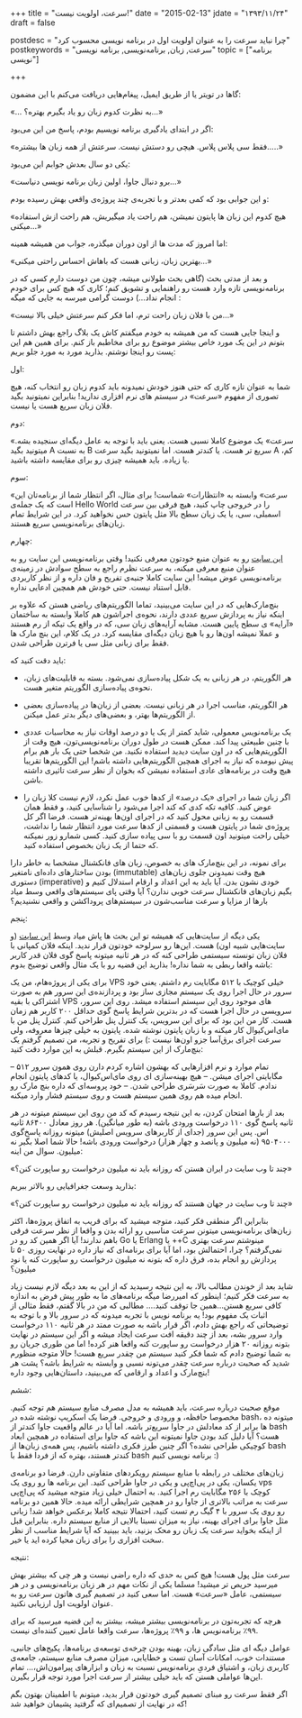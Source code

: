 +++
title = "سرعت، اولویت نیست!"
date  = "2015-02-13"
jdate = "۱۳۹۳/۱۱/۲۴"
draft = false

postdesc = "چرا نباید سرعت را به عنوان اولویت اول در برنامه نویسی محسوب کرد"
postkeywords = "سرعت, زبان, برنامه‌نویسی, برنامه نویسی"
topic = ["برنامه نویسی"]

+++

گاها در تویتر یا از طریق ایمیل، پیغام‌هایی دریافت می‌کنم با این مضمون:
 
«… به نظرت کدوم زبان رو یاد بگیرم بهتره؟…»
 
اگر در ابتدای یادگیری برنامه نویسیم بودم، پاسخ من این می‌بود: 

«فقط سی پلاس پلاس. هیچی رو دستش نیست. سرعتش از همه زبان ها بیشتره…..»

یکی دو سال بعدش جوابم این می‌بود:

«برو دنبال جاوا، اولین زبان برنامه نویسی دنیاست…»

و این جوابی بود که کمی بعدتر و با تجربه‌ی چند پروژه‌ی واقعی بهش رسیده بودم:

«هیچ کدوم این زبان ها پایتون نمیشن، هم راحت یاد میگیریش، هم راحت ازش استفاده میکنی…»
 
اما امروز که مدت ها از اون دوران میگذره، جواب من همیشه همینه:

«بهترین زبان، زبانی هست که باهاش احساس راحتی میکنی…»
 
و بعد از مدتی بحث (گاهی بحث طولانی میشه، چون من دوست دارم کسی که در برنامه‌نویسی تازه وارد هست رو راهنمایی و تشویق کنم؛ کاری که هیچ کس برای خودم انجام نداد…) دوست گرامی میرسه به جایی که میگه :

«من با فلان زبان راحت ترم، اما فکر کنم سرعتش خیلی بالا نیست…»
 
و اینجا جایی هست که من همیشه به خودم میگفتم کاش یک بلاگ راجع بهش داشتم تا بتونم در این یک مورد خاص بیشتر موضوع رو برای مخاطبم باز کنم. برای همین هم این پست رو اینجا نوشتم. بذارید مورد به مورد جلو بریم:
 
اول:

شما به عنوان تازه کاری که حتی هنوز خودش نمیدونه باید کدوم زبان رو انتخاب کنه، هیچ تصوری از مفهوم «سرعت» در  سیستم های نرم افزاری ندارید! بنابراین نمیتونید بگید فلان زبان سریع هست یا نیست.
 
دوم:

«سرعت» یک موضوع کاملا نسبی هست. یعنی باید با توجه به عامل دیگه‌ای سنجیده بشه. میتونید بگید A به نسبت B سریع تر هست. یا کندتر هست. اما نمیتونید بگید سرعت A کم، یا زیاده. باید همیشه چیزی رو برای مقایسه داشته باشید.
 
سوم:

«سرعت» وابسته به «انتظارات» شماست! برای مثال، اگر انتظار شما از برنامه‌تان این است که یک جمله‌ی Hello World را در خروجی چاپ کنید، هیچ فرقی بین سرعت اسمبلی، سی، یا یک زبان سطح بالا مثل پایتون حس نخواهید کرد. در این شرایط تمام زبان‌های برنامه‌نویسی سریع هستند.
 
چهارم:

[این سایت][benchmarksgame] رو به عنوان منبع خودتون معرفی نکنید! وقتی برنامه‌نویسی این سایت رو به عنوان منبع معرفی میکنه، به سرعت نظرم راجع به سطح سوادش در زمینه‌ی برنامه‌نویسی عوض میشه! این سایت کاملا جنبه‌ی تفریح و فان داره و از نظر کاربردی قابل استناد نیست. حتی خودش هم همچین ادعایی نداره.

بنچ‌مارک‌هایی که در این سایت می‌بینید، تماما الگوریتم‌های ریاضی هستن که علاوه بر اینکه نیاز به پردازش سریع عددی دارند، نحوه‌ی اجراشون هم کاملا وابسته به ساختمان «آرایه‌» ی سطح پایین هست. مشابه آرایه‌های زبان سی، که در واقع یک تیکه‌ از رم هستند و عملا نمیشه اون‌ها رو با هیچ زبان دیگه‌ای مقایسه کرد. در یک کلام، این بنچ‌ مارک ها فقط برای زبانی مثل سی یا فرترن طراحی شدن.

باید دقت کنید که:
 
- هر الگوریتم‌، در هر زبانی به یک شکل پیاده‌سازی نمی‌شود. بسته به قابلیت‌های زبان، نحوه‌ی پیاده‌سازی الگوریتم متغیر هست.

- هر الگوریتم، مناسب اجرا در هر زبانی نیست. بعضی از زبان‌ها در پیاده‌سازی بعضی از الگوریتم‌ها بهتر، و بعضی‌های دیگر بدتر عمل میکنن.

- یک برنامه‌نویس معمولی، شاید کمتر از یک یا دو درصد اوقات نیاز به محاسبات عددی با چنین طبیعتی پیدا کند. ممکن هست در طول دوران برنامه‌نویسی‌تون، هیچ وقت از الگوریتم‌هایی که در اون سایت دیدید استفاده نکنید. من شخصا حتی یک بار هم برام پیش نیومده که نیاز به اجرای همچین الگوریتم‌هایی داشته باشم! این الگوریتم‌ها تقریبا هیچ وقت در برنامه‌های عادی استفاده نمیشن که بخوان از نظر سرعت تاثیری داشته باشن.

- اگر زبان شما در اجرای «یک درصد» از کدها خوب عمل نکرد، لازم نیست کلا زبان را عوض کنید. کافیه تکه کدی که کند اجرا می‌شود را شناسایی کنید، و فقط همان قسمت رو به زبانی محول کنید که در اجرای اون‌ها بهینه‌تر هست. فرضا اگر کل پروژه‌ی شما در پایتون هست و قسمتی از کدها سرعت مورد انتظار شما را نداشت، خیلی راحت میتونید اون قسمت رو با سی پیاده سازی کنید. کسی شمارو زور نمیکنه که حتما از یک زبان بخصوص استفاده کنید.
 
برای نمونه، در این بنچ‌مارک های به خصوص، زبان ‌های فانکشنال مشخصا به خاطر دارا بودن ساختارهای داده‌ای نامتغیر (immutable) هیچ وقت نمیدونن جلوی زبان‌های دستوری (imperative) خودی نشون بدن. آیا باید به این اعداد و ارقام استدلال کنیم  و بگیم زبان‌های فانکشنال سرعت خوبی ندارن؟ آیا وقتی پای سیستم‌های واقعی وسط میاد بارها از مزایا و سرعت مناسب‌شون در سیستم‌های پروداکشن و واقعی نشنیدیم؟
 
پنجم:

یکی دیگه از سایت‌هایی که همیشه تو این بحث ها پاش میاد وسط [این سایت][highscalability] (و سایت‌هایی شبیه اون) هست. این‌ها رو سرلوحه خودتون قرار ندید. اینکه فلان کمپانی با فلان زبان تونسته سیستمی طراحی کنه که در هر ثانیه میتونه پاسخ گوی فلان قدر کاربر باشه واقعا ربطی به شما نداره! بذارید این قضیه رو  با یک مثال واقعی توضیح بدوم:
 
برای یکی از پروژه‌هام، من یک VPS خیلی کوچیک با ۵۱۲ مگابایت رم داشتم. یعنی خود سرور در حال اجرا روی یک سیستم مجازی ساز بود و پردازنده‌ی این سرور هم به صورت اشتراکی با بقیه VPS های موجود روی این سیستم استفاده میشد. روی این سرور، سرویسی در حال اجرا هست که در بدترین شرایط پاسخ گوی حداقل ۲۰۰ کاربر هم زمان هست. کار من این بود که برای این سرویس، یک کنترل پنل طراحی کنم. کنترل پنل من با مای‌اس‌کیو‌ال کار میکنه و با زبان پایتون نوشته شده. پایتون به خیلی چیزها معروفه، ولی سرعت اجرای برق‌آسا جزو اون‌ها نیست :) برای تفریح و تجربه، من تصمیم گرفتم یک بنچ‌مارک از این سیستم بگیرم. قبلش به این موارد دقت کنید:
 
– تمام موارد و نرم افزارهایی که بهشون اشاره کردم دارن روی همون سرور ۵۱۲ مگابایتی اجرای میشن.
– هیچ بهینه‌سازی ای روی مای‌اس‌کیو‌ال، یا کدهای پایتون انجام ندادم. کاملا به صورت سَرسَری طراحی شدن.
– خود پروسه‌ای که داره بنچ مارک رو انجام میده هم روی همین سیستم هست و روی سیستم فشار وارد میکنه.
 
بعد از بارها امتحان کردن، به این نتیجه رسیدم که کد من روی این سیستم میتونه در هر ثانیه پاسخ گوی ۱۱۰ درخواست ورودی باشه (به طور میانگین).  هر روز معادل ۸۶۴۰۰ ثانیه اس. پس این سرور (جدای از کاربرهای سرویس اصلیش) میتونه روزانه پاسخ‌گوی ۹۵۰۴۰۰۰ (نه میلیون و پانصد و چهار هزار) درخواست ورودی باشه! حالا شما اصلا بگیر نه میلیون. سوال من اینه:
 
«چند تا وب سایت در ایران هستن که روزانه باید نه میلیون درخواست رو ساپورت کنن؟»
 
بذارید وسعت جغرافیایی رو بالاتر ببریم:
 
«چند تا وب سایت در جهان هستند که روزانه باید نه میلیون درخواست رو ساپورت کنن؟»
 
بنابراین اگر منطقی فکر کنید،  متوجه میشید که برای قریب به اتفاق پروژه‌ها، اکثر زبان‌های برنامه‌نویسی میتونن سرعت مناسبی رو ارائه بدن و واقعا از نظر سرعت فرقی باهم ندارند! آیا اگر همین کد رو در Go یا Erlang یا ++C مینوشتم سرعت بهتری نمی‌گرفتم؟ چرا، احتمالش بود، اما آیا برای برنامه‌ای که نیاز داره در نهایت روزی ۵۰ تا پردازش رو انجام بده، فرق داره که بتونه نه میلیون درخواست رو ساپورت کنه یا نود میلیون؟
 
شاید بعد از خوندن مطالب بالا، به این نتیجه رسیدید که از این به بعد دیگه لازم نیست زیاد به سرعت فکر کنیم؛ اینطور که امیررضا میگه برنامه‌های ما به طور پیش فرض به اندازه کافی سریع هستن…همین جا توقف کنید…. مطالبی که من در بالا گفتم، فقط مثالی از اثبات یک مفهوم بود! یه برنامه نویس با تجربه میدونه که در سرور بالا و با توجه به توضیحاتی که راجع بهش دادم، اگر قرار باشه به صورت ممتد در هر ثانیه ۱۱۰ درخواست وارد سرور بشه،  بعد از چند دقیقه افت سرعت ایجاد میشه و اگر این سیستم در نهایت بتونه روزانه ۲۰ هزار درخواست رو ساپورت کنه واقعا هنر کرده! اما من طوری جریان رو به شما توضیح دادم که شما فکر کنید سیستم من چقدر سریع هست! حالا متوجه منظورم شدید که صحبت درباره سرعت چقدر می‌تونه نسبی و وابسته به شرایط باشه؟ پشت هر بنچ‌مارک و اعداد و ارقامی که می‌بینید، داستان‌هایی وجود داره!
 
ششم:

موقع صحبت درباره سرعت، باید همیشه به مدل مصرف منابع سیستم هم توجه کنیم. مخصوصا حافظه، و ورودی و خروجی. فرضا یک اسکریپ نوشته شده در bash، میتونه ده ها برابر از کد معادلش در جاوا سریع‌تر باشه. اما آیا در عالم واقعیت جاوا کندتر از bash هست؟ آیا  دلیل کند بودن جاوا نمیتونه این باشه که جاوا برای استفاده در همچین ابعاد کوچیکی طراحی نشده؟ اگر چنین طرز فکری داشته باشیم، پس همه‌ی زبان‌ها از bash کندتر هستند، بهتره که از فردا فقط با bash برنامه نویسی کنیم :)
 
زبان‌های مختلف در رابطه با منابع سیستم رویکردهای متفاوتی دارن. فرضا دو برنامه‌ی یکسان، یکی در پی‌اچ‌پی و یکی در جاوا طراحی کنید. این برنامه ها رو روی یک vps کوچک با ۲۵۶ مگابایت رم اجرا کنید. به احتمال خیلی زیاد متوجه میشید که پی‌اچ‌پی سرعت به مراتب بالاتری از جاوا رو در همچین شرایطی ارائه میده. حالا همین دو برنامه رو روی یک سرور با ۴ گیگ رم تست کنید، احتمالا نتیجه کاملا برعکس خواهد شد! زبانی مثل جاوا برای اجرای بهینه، نیاز به میزان نسبتا بالایی از منابع سیستم داره. بنابراین قبل از اینکه بخواید سرعت یک زبان رو محک بزنید، باید ببینید که آیا شرایط مناسب از نظر سخت افزاری را برای زبان محیا کرده اید یا خیر.
 
نتیجه:

سرعت مثل پول هست! هیچ کس به حدی که داره راضی نیست و هر چی که بیشتر بهش میرسید حریص تر میشید! مسلما یکی از نکات مهم در هر زبان برنامه‌نویسی و در هر سیستمی، عامل «سرعت» هست. اما سعی کنید در تصمیم گیری ‌هاتون سرعت رو به عنوان اولویت اول ارزیابی نکنید.

<span class="in-red">
هرچه که تجربه‌تون در برنامه‌نویسی بیشتر میشه، بیشتر به این قضیه میرسید که برای ۹۹٪ برنامه‌نویس ها، و ۹۹٪ پروژه‌ها، سرعت واقعا عامل تعیین کننده‌ای نیست.
</span>

عوامل دیگه ای مثل سادگی زبان، بهینه بودن چرخه‌ی توسعه‌ی برنامه‌ها، پکیج‌های جانبی، مستندات خوب، امکانات آسان تست و خطایابی، میزان مصرف منابع سیستم، جامعه‌ی کاربری زبان، و  اشتیاق فردیِ برنامه‌نویس نسبت به زبان و ابزارهای پیرامون‌اش،… تمام این‌ها عواملی هستن که باید خیلی بیشتر از سرعت اجرا مورد توجه قرار بگیرن.

اگر فقط سرعت رو مبنای تصمیم گیری خودتون قرار بدید، میتونم با اطمینان بهتون بگم که در نهایت از تصمیم‌ای که گرفتید پشیمان خواهید شد!


[benchmarksgame]: http://benchmarksgame.alioth.debian.org/
[highscalability]: http://highscalability.com/
